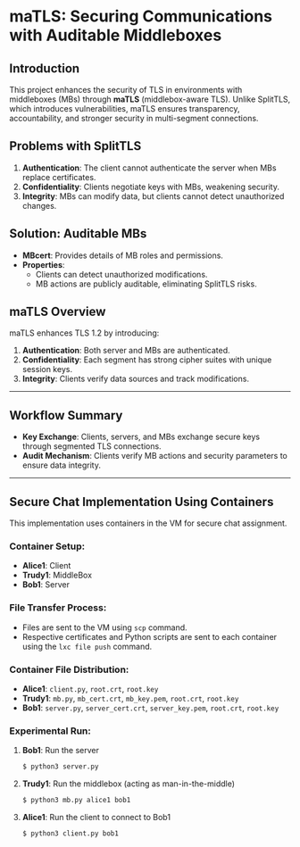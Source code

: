 
# maTLS: Securing Communications with Auditable Middleboxes

## Introduction
This project enhances the security of TLS in environments with middleboxes (MBs) through **maTLS** (middlebox-aware TLS). Unlike SplitTLS, which introduces vulnerabilities, maTLS ensures transparency, accountability, and stronger security in multi-segment connections.

## Problems with SplitTLS
1. **Authentication**: The client cannot authenticate the server when MBs replace certificates.
2. **Confidentiality**: Clients negotiate keys with MBs, weakening security.
3. **Integrity**: MBs can modify data, but clients cannot detect unauthorized changes.

## Solution: Auditable MBs
- **MBcert**: Provides details of MB roles and permissions.
- **Properties**:
  - Clients can detect unauthorized modifications.
  - MB actions are publicly auditable, eliminating SplitTLS risks.

## maTLS Overview
maTLS enhances TLS 1.2 by introducing:
1. **Authentication**: Both server and MBs are authenticated.
2. **Confidentiality**: Each segment has strong cipher suites with unique session keys.
3. **Integrity**: Clients verify data sources and track modifications.

---

## Workflow Summary
- **Key Exchange**: Clients, servers, and MBs exchange secure keys through segmented TLS connections.
- **Audit Mechanism**: Clients verify MB actions and security parameters to ensure data integrity.

---

## Secure Chat Implementation Using Containers

This implementation uses containers in the VM for secure chat assignment.

### Container Setup:
- **Alice1**: Client
- **Trudy1**: MiddleBox
- **Bob1**: Server

### File Transfer Process:
- Files are sent to the VM using `scp` command.
- Respective certificates and Python scripts are sent to each container using the `lxc file push` command.

### Container File Distribution:
- **Alice1**: `client.py`, `root.crt`, `root.key`
- **Trudy1**: `mb.py`, `mb_cert.crt`, `mb_key.pem`, `root.crt`, `root.key`
- **Bob1**: `server.py`, `server_cert.crt`, `server_key.pem`, `root.crt`, `root.key`

### Experimental Run:
1. **Bob1**: Run the server
   ```bash
   $ python3 server.py 
   ```
2. **Trudy1**: Run the middlebox (acting as man-in-the-middle)
   ```bash
   $ python3 mb.py alice1 bob1
   ```
3. **Alice1**: Run the client to connect to Bob1
   ```bash
   $ python3 client.py bob1
   ```
